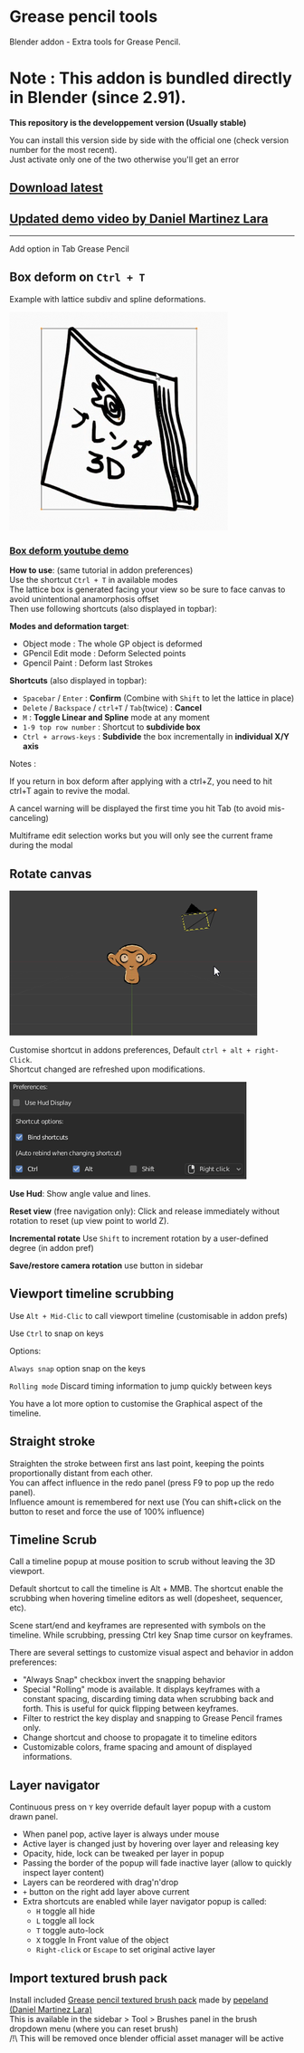 # Grease pencil tools

Blender addon - Extra tools for Grease Pencil.

# Note : This addon is bundled directly in Blender (since 2.91).

**This repository is the developpement version (Usually stable)**

You can install this version side by side with the official one (check version number for the most recent).  
Just activate only one of the two otherwise you'll get an error

## [Download latest](https://github.com/Pullusb/greasepencil-addon/archive/master.zip)

## [Updated demo video by Daniel Martinez Lara](https://vimeo.com/467073917)

<!-- Want to support me? [Check this page](http://www.samuelbernou.fr/donate) -->

---

Add option in Tab Grease Pencil

## Box deform on `Ctrl + T`

Example with lattice subdiv and spline deformations.

![box demo](https://github.com/Pullusb/images_repo/raw/master/box_deform_demo.gif)

### [Box deform youtube demo](https://youtu.be/gY9Ni5r6bc8)

**How to use**: (same tutorial in addon preferences)  
Use the shortcut `Ctrl + T` in available modes  
The lattice box is generated facing your view so be sure to face canvas to avoid unintentional anamorphosis offset  
Then use following shortcuts (also displayed in topbar):  

**Modes and deformation target**:

- Object mode : The whole GP object is deformed
- GPencil Edit mode : Deform Selected points
- Gpencil Paint : Deform last Strokes
<!-- - Lattice edit : Revive the modal after a ctrl+Z (special case) -->

**Shortcuts** (also displayed in topbar):

- `Spacebar` / `Enter` : **Confirm**  (Combine with `Shift` to let the lattice in place)  
- `Delete` / `Backspace` / `ctrl+T` / `Tab`(twice) : **Cancel**  
- `M` : **Toggle Linear and Spline** mode at any moment  
- `1-9 top row number` : Shortcut to **subdivide box**  
- `Ctrl + arrows-keys` : **Subdivide** the box incrementally in **individual X/Y axis**  

Notes :

If you return in box deform after applying with a ctrl+Z, you need to hit ctrl+T again to revive the modal.

A cancel warning will be displayed the first time you hit Tab (to avoid mis-canceling)

Multiframe edit selection works but you will only see the current frame during the modal


## Rotate canvas

![demo canvas rotate gif](https://raw.githubusercontent.com/Pullusb/images_repo/master/RC_rotate_canvas_demo_view_and_cam.gif)

Customise shortcut in addons preferences, Default `ctrl + alt + right-Click`.  
Shortcut changed are refreshed upon modifications.

![preferences canvas rotate gif](https://raw.githubusercontent.com/Pullusb/images_repo/master/RC_rotate_canvas_pref_shortcut.png)

**Use Hud**: Show angle value and lines.

**Reset view** (free navigation only): Click and release immediately without rotation to reset (up view point to world Z).

**Incremental rotate** Use `Shift` to increment rotation by a user-defined degree (in addon pref)

**Save/restore camera rotation** use button in sidebar


## Viewport timeline scrubbing

Use `Alt + Mid-Clic` to call viewport timeline (customisable in addon prefs)

Use `Ctrl` to snap on keys

Options:

`Always snap` option snap on the keys

`Rolling mode` Discard timing information to jump quickly between keys

You have a lot more option to customise the Graphical aspect of the timeline.


## Straight stroke

Straighten the stroke between first ans last point, keeping the points proportionally distant from each other.  
You can affect influence in the redo panel (press F9 to pop up the redo panel).  
Influence amount is remembered for next use (You can shift+click on the button to reset and force the use of 100% influence)

## Timeline Scrub

Call a timeline popup at mouse position to scrub without leaving the 3D viewport.

Default shortcut to call the timeline is Alt + MMB.
The shortcut enable the scrubbing when hovering timeline editors as well (dopesheet, sequencer, etc).

Scene start/end and keyframes are represented with symbols on the timeline.
While scrubbing, pressing Ctrl key Snap time cursor on keyframes.

There are several settings to customize visual aspect and behavior in addon preferences:

- "Always Snap" checkbox invert the snapping behavior
- Special "Rolling" mode is available. It displays keyframes with a constant spacing, discarding timing data when scrubbing back and forth. This is useful for quick flipping between keyframes.
- Filter to restrict the key display and snapping to Grease Pencil frames only.
- Change shortcut and choose to propagate it to timeline editors
- Customizable colors, frame spacing and amount of displayed informations.

## Layer navigator

Continuous press on `Y` key override default layer popup with a custom drawn panel.

- When panel pop, active layer is always under mouse
- Active layer is changed just by hovering over layer and releasing key
- Opacity, hide, lock can be tweaked per layer in popup
- Passing the border of the popup will fade inactive layer (allow to quickly inspect layer content)
- Layers can be reordered with drag'n'drop
- `+` button on the right add layer above current
- Extra shortcuts are enabled while layer navigator popup is called:
  - `H` toggle all hide
  - `L` toggle all lock
  - `T` toggle auto-lock
  - `X` toggle In Front value of the object
  - `Right-click` or `Escape` to set original active layer

## Import textured brush pack

Install included [Grease pencil textured brush pack]((https://cloud.blender.org/p/gallery/5f235cc297f8815e74ffb90b)) made by [pepeland (Daniel Martinez Lara)](https://www.pepe-school-land.com/pepeland)  
This is available in the sidebar > Tool > Brushes panel in the brush dropdown menu (where you can reset brush)  
/!\ This will be removed once blender official asset manager will be active


<!-- 
## TODO:

idea : colorize squares according to stroke type in the layer
    -> need to be check at invoke, maybe too heavy check
    -> maybe not evaluate every stroke in layers...
-->